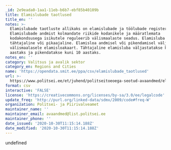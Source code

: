 ```yaml
---
_id: 2e9eada0-1aa1-11eb-b6b7-ebf85b40109b
title: Elamislubade taotlused
title_en: ''
notes: >-
  Elamislubade taotluste allikaks on elamislubade ja töölubade register.
  Elamislubade andmist kolmandate riikide kodanikele ja määratlemata
  kodakondsusega isikutele reguleerib välismaalaste seadus. Elamisluba võib olla
  tähtajaline või pikaajaline. Elamisloa andmisel või pikendamisel väljastatakse
  välismaalasele elamisloakaart. Tähtajaline elamisluba väljastatakse kuni 5
  aastaks ja pikendatakse kuni 10 aastaks.
notes_en: ''
category: Valitsus ja avalik sektor
category_en: Regions and Cities
name: 'https://opendata.smit.ee/ppa/csv/elamislubade_taotlused'
url: >-
  https://www.politsei.ee/et/juhend/politseitoeoega-seotud-avaandmed/elamislubade-taotlused
format: csv
interactive: 'FALSE'
license: 'https://creativecommons.org/licenses/by-sa/3.0/ee/legalcode'
update_freq: 'http://purl.org/linked-data/sdmx/2009/code#freq-W'
organization: Politsei- ja Piirivalveamet
maintainer_name: ''
maintainer_email: avaandmed@list.politsei.ee
maintainer_phone: ''
date_issued: '2020-10-30T11:15:14.188Z'
date_modified: '2020-10-30T11:15:14.188Z'
---
```

undefined
